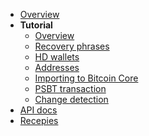 <!-- docs/_sidebar.md -->

* [Overview](../README.md)
* **Tutorial**
  * [Overview]()
  * [Recovery phrases](1_recovery_phrase.md)
  * [HD wallets](2_hdwallet.md)
  * [Addresses](3_addresses.md)
  * [Importing to Bitcoin Core](4_bitcoin_core.md)
  * [PSBT transaction](5_psbt.md)
  * [Change detection](6_change.md)
* [API docs](../api/README.md)
* [Recepies](../recepies/README.md)
